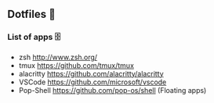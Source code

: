 ## Dotfiles 📂

### List of apps 🗄

- zsh http://www.zsh.org/
- tmux https://github.com/tmux/tmux
- alacritty https://github.com/alacritty/alacritty
- VSCode https://github.com/microsoft/vscode
- Pop-Shell https://github.com/pop-os/shell (Floating apps)
